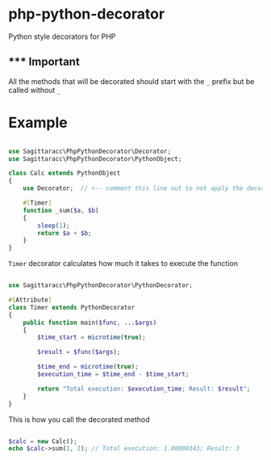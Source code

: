 # php-python-decorator
Python style decorators for PHP

## *** Important
All the methods that will be decorated should start with the `_` prefix but be called without `_`

# Example
```php

use Sagittaracc\PhpPythonDecorator\Decorator;
use Sagittaracc\PhpPythonDecorator\PythonObject;

class Calc extends PythonObject
{
    use Decorator;  // <-- comment this line out to not apply the decorators

    #[Timer]
    function _sum($a, $b)
    {
        sleep(1);
        return $a + $b;
    }
}
```
`Timer` decorator calculates how much it takes to execute the function
```php

use Sagittaracc\PhpPythonDecorator\PythonDecorator;

#[Attribute]
class Timer extends PythonDecorator
{
    public function main($func, ...$args)
    {
        $time_start = microtime(true);

        $result = $func($args);

        $time_end = microtime(true);
        $execution_time = $time_end - $time_start;

        return "Total execution: $execution_time; Result: $result";
    }
}
```
This is how you call the decorated method
```php

$calc = new Calc();
echo $calc->sum(1, 2); // Total execution: 1.00000343; Result: 3

```
